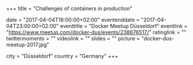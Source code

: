 +++
title = "Challenges of containers in production"

date = "2017-04-04T18:00:00+02:00"
eventenddate = "2017-04-04T23:00:00+02:00"
eventtitle = "Docker Meetup Düsseldorf"
eventlink = "https://www.meetup.com/docker-dus/events/238676517/"
ratinglink = ""
twittermoments = ""
videolink = ""
slides = ""
picture = "docker-dus-meetup-2017.jpg"

city = "Düsseldorf"
country = "Germany"
+++
